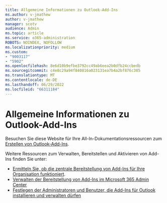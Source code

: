 ```yaml
---
title: Allgemeine Informationen zu Outlook-Add-Ins
ms.author: v-jmathew
author: v-jmathew
manager: scotv
audience: Admin
ms.topic: article
ms.service: o365-administration
ROBOTS: NOINDEX, NOFOLLOW
ms.localizationpriority: medium
ms.custom:
- "9003117"
- "5902"
ms.openlocfilehash: 8e6d10b9efbe3792cc49ab6eea2b0dfb24ccbedb
ms.sourcegitcommit: c4e8c29a94f840816a023131ea7b4a2bf876c305
ms.translationtype: MT
ms.contentlocale: de-DE
ms.lasthandoff: 06/29/2022
ms.locfileid: "66311184"
---
```

# <a name="general-outlook-add-ins-information"></a>Allgemeine Informationen zu Outlook-Add-Ins

Besuchen Sie diese Website für Ihre All-In-Dokumentationsressourcen zum [Erstellen von Outlook-Add-Ins](https://docs.microsoft.com/office/dev/add-ins/outlook/).

Weitere Ressourcen zum Verwalten, Bereitstellen und Aktivieren von Add-Ins finden Sie unter:

- [Ermitteln Sie, ob die zentrale Bereitstellung von Add-Ins für Ihre Organisation funktioniert](https://docs.microsoft.com/microsoft-365/admin/manage/centralized-deployment-of-add-ins).
- [Verwalten der Bereitstellung von Add-Ins im Microsoft 365 Admin Center](https://docs.microsoft.com/microsoft-365/admin/manage/manage-deployment-of-add-ins)
- [Festlegen der Administratoren und Benutzer, die Add-Ins für Outlook installieren und verwalten dürfen](https://docs.microsoft.com/exchange/clients-and-mobile-in-exchange-online/add-ins-for-outlook/specify-who-can-install-and-manage-add-ins)
